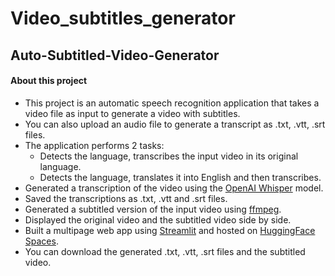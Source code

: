 # Video_subtitles_generator

## Auto-Subtitled-Video-Generator

#### About this project
- This project is an automatic speech recognition application that takes a video file as input to generate a video with subtitles.
- You can also upload an audio file to generate a transcript as .txt, .vtt, .srt files.
- The application performs 2 tasks:
  - Detects the language, transcribes the input video in its original language.
  - Detects the language, translates it into English and then transcribes.
- Generated a transcription of the video using the [OpenAI Whisper](https://openai.com/blog/whisper) model.
- Saved the transcriptions as .txt, .vtt and .srt files.
- Generated a subtitled version of the input video using [ffmpeg](https://github.com/FFmpeg).
- Displayed the original video and the subtitled video side by side.
- Built a multipage web app using [Streamlit](https://streamlit.io) and hosted on [HuggingFace Spaces](https://huggingface.co/spaces).
- You can download the generated .txt, .vtt, .srt files and the subtitled video.

